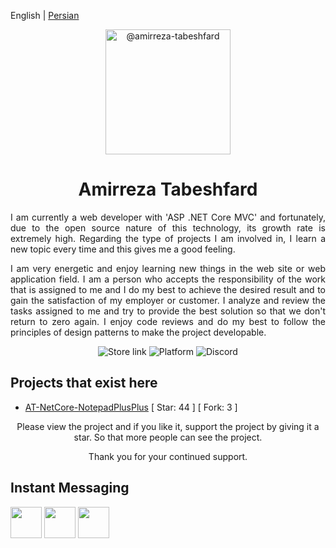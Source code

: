 English | [Persian](./README.fa-IR.md)

<p align="center">
	<img class="avatar rounded-2 avatar-user" src="https://avatars.githubusercontent.com/u/29227919?s=400&amp;u=41be4e9f240b912710db8e9004ad888a293077b1&amp;v=4" width="200" height="200" alt="@amirreza-tabeshfard">
</p>

<h1 align="center">
  Amirreza Tabeshfard
</h1>
<div>
	<p align="justify">
		I am currently a web developer with 'ASP .NET Core MVC' and fortunately, due to the open source nature of this technology, its growth rate is extremely high. Regarding the type of projects I am involved in, I learn a new topic every time and this gives me a good feeling.
	</p>
	<p align="justify">
		I am very energetic and enjoy learning new things in the web site or web application field. I am a person who accepts the responsibility of the work that is assigned to me and I do my best to achieve the desired result and to gain the satisfaction of my employer or customer. I analyze and review the tasks assigned to me and try to provide the best solution so that we don't return to zero again. I enjoy code reviews and do my best to follow the principles of design patterns to make the project developable.
	</p>
	<p align="center">
		<a style="text-decoration:none" href="https://www.microsoft.com/store/apps/9nhl4nsc67wm">
			<img src="https://img.shields.io/badge/Microsoft%20Store-Download-orange.svg?style=flat-square" alt="Store link"/>
		</a>
		<a style="text-decoration:none">
			<img src="https://img.shields.io/badge/platform-windows%2010%20%7C%20uwp-yellow.svg?style=flat-square" alt="Platform"/>
		</a>
		<a style="text-decoration:none" href="https://discord.gg/VqetCub">
			<img src="https://img.shields.io/discord/588473626651787274.svg?style=flat-square" alt="Discord"/>
		</a>
	</p>
</div>

## Projects that exist here
* [AT-NetCore-NotepadPlusPlus](https://github.com/amirreza-tabeshfard/AT-NetCore-NotepadPlusPlus) [ Star: 44 ] [ Fork: 3 ]

<p align="center">
  Please view the project and if you like it, support the project by giving it a star. So that more people can see the project.
</p>
<p align="center">
  Thank you for your continued support.
</p>

## Instant Messaging
<div>
    <a style="text-decoration:none;" href="https://www.instagram.com/amirreza.tabeshfard/" target="_blank" rel="noopener">
			<img src="https://cdn.icon-icons.com/icons2/2858/PNG/512/instagram_ig_logo_icon_181651.png" style="width: 50px; heigth: 50px;" />
		</a>
    <a style="text-decoration:none;" href="https://www.linkedin.com/in/amirreza-tabeshfard/" target="_blank" rel="noopener">
			<img src="https://cdn.icon-icons.com/icons2/2858/PNG/512/in_linkedin_logo_icon_181650.png" style="width: 50px; heigth: 50px;" />
		</a>
    <a style="text-decoration:none;" href="https://join.skype.com/invite/FamxfW2QwJcM" target="_blank" rel="noopener">
			<img src="https://cdn.icon-icons.com/icons2/2858/PNG/512/skype_logo_icon_181646.png" style="width: 50px; heigth: 50px;" />
		</a>
</div>
